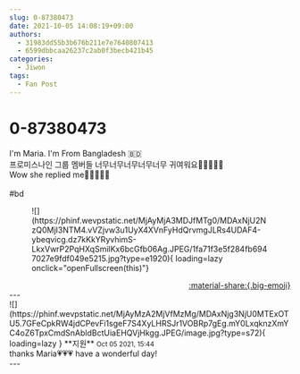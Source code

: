 ```yaml
---
slug: 0-87380473
date: 2021-10-05 14:08:19+09:00
authors:
  - 31983dd55b3b676b211e7e7640807413
  - 6599dbbcaa26237c2ab0f3becb421b45
categories:
  - Jiwon
tags:
  - Fan Post
---
```


# 0-87380473

<div class="post-container" markdown="1">
<div class="content-container md-sidebar__scrollwrap" markdown="1">

I'm Maria. I'm From Bangladesh 🇧🇩<br>프로미스나인 그룹 멤버들 너무너무너무너무너무 귀여워요🥰🥰🥰🥰🥰<br>Wow she replied me💜💜💜💜💜<br><br>\#bd
<figure markdown="1">
![](https://phinf.wevpstatic.net/MjAyMjA3MDJfMTg0/MDAxNjU2NzQ0MjI3NTM4.vVZjvw3u1UyX4XVnFyHdQrvmgJLRs4UDAF4-ybeqvicg.dz7kKkYRyvhimS-LkxVwrP2PqHXqSmilKx6bcGfb06Ag.JPEG/1fa71f3e5f284fb6947027e9fdf049e5215.jpg?type=e1920){ loading=lazy onclick="openFullscreen(this)"}
</figure>


</div>
</div>

<div style="text-align: right;" markdown="1">
<a href="https://weverse.io/fromis9/fanpost/0-87380473" style="text-align: right;">:material-share:{.big-emoji}</a>
</div>
---

<div class="comments-container md-sidebar__scrollwrap" markdown="1">
<div class="comment" markdown="1">
<div class='id-container' markdown="1">
![](https://phinf.wevpstatic.net/MjAyMzA2MjVfMzMg/MDAxNjg3NjU0MTExOTU5.7GFeCpkRW4jdCPevFi1sgeF7S4XyLHRSJr1VOBRp7gEg.mY0LxqknzXmYC4oZ6TpxCmdSnAbldBctUiaEHQVjHkgg.JPEG/image.jpg?type=s72){ loading=lazy }
**<span class="artist">지원</span>** <small>Oct 05 2021, 15:44</small><br>
</div>
<div class='comment-body' markdown="1">
thanks Maria💗💗💗 have a wonderful day!
</div>
</div>
</div>
---
